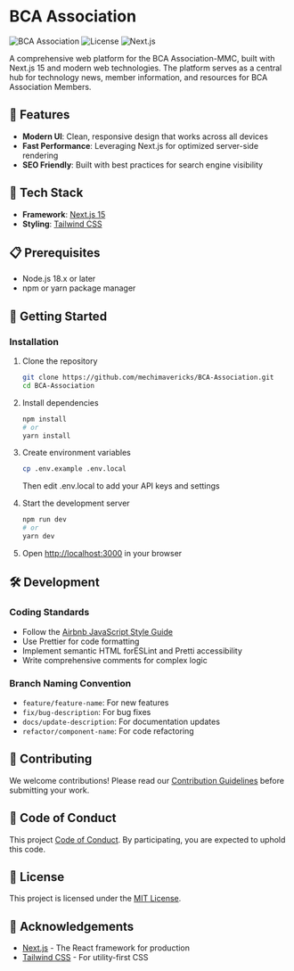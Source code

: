 # BCA Association

![BCA Association](https://img.shields.io/badge/BCA-Association-blue?style=for-the-badge)
![License](https://img.shields.io/badge/License-MIT-green?style=for-the-badge)
![Next.js](https://img.shields.io/badge/Next.js-15.0.2-black?style=for-the-badge&logo=next.js)

A comprehensive web platform for the BCA Association-MMC, built with Next.js 15 and modern web technologies. The platform serves as a central hub for technology news, member information, and resources for BCA Association Members.

## 🌟 Features

- **Modern UI**: Clean, responsive design that works across all devices
- **Fast Performance**: Leveraging Next.js for optimized server-side rendering
- **SEO Friendly**: Built with best practices for search engine visibility

## 🔧 Tech Stack

- **Framework**: [Next.js 15](https://nextjs.org/)
- **Styling**: [Tailwind CSS](https://tailwindcss.com/)

## 📋 Prerequisites

- Node.js 18.x or later
- npm or yarn package manager

## 🚀 Getting Started

### Installation

1. Clone the repository
   ```bash
   git clone https://github.com/mechimavericks/BCA-Association.git
   cd BCA-Association
   ```

2. Install dependencies
   ```bash
   npm install
   # or
   yarn install
   ```

3. Create environment variables
   ```bash
   cp .env.example .env.local
   ```
   Then edit .env.local to add your API keys and settings

4. Start the development server
   ```bash
   npm run dev
   # or
   yarn dev
   ```

5. Open [http://localhost:3000](http://localhost:3000) in your browser


## 🛠️ Development

### Coding Standards

- Follow the [Airbnb JavaScript Style Guide](https://github.com/airbnb/javascript)
- Use Prettier for code formatting
- Implement semantic HTML forESLint and Pretti accessibility
- Write comprehensive comments for complex logic

### Branch Naming Convention

- `feature/feature-name`: For new features
- `fix/bug-description`: For bug fixes
- `docs/update-description`: For documentation updates
- `refactor/component-name`: For code refactoring

## 🤝 Contributing

We welcome contributions! Please read our [Contribution Guidelines](https://github.com/mechimavericks/.github/blob/main/profile/Contribution.md) before submitting your work.

## 📜 Code of Conduct

This project [Code of Conduct](https://github.com/mechimavericks/.github/blob/main/profile/CodeOfConduct.md). By participating, you are expected to uphold this code.

## 📄 License

This project is licensed under the [MIT License](./LICENSE).

## 👏 Acknowledgements

- [Next.js](https://nextjs.org/) - The React framework for production
- [Tailwind CSS](https://tailwindcss.com/) - For utility-first CSS

